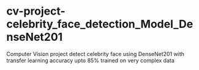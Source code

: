 # cv-project-celebrity_face_detection_Model_DenseNet201
Computer Vision project detect celebrity face using DenseNet201 with transfer learning accuracy upto 85% trained on very complex data

